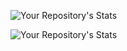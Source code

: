 ![Your Repository's Stats](https://github-readme-stats.vercel.app/api?username=0xNeolik&show_icons=true&&theme=blue-green)

![Your Repository's Stats](https://github-readme-stats.vercel.app/api/top-langs/?username=0xNeolik&theme=blue-green)
